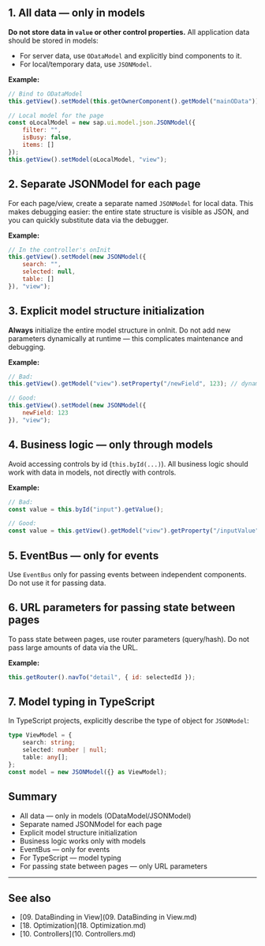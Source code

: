 ## 1. All data — only in models

**Do not store data in `value` or other control properties.** All application data should be stored in models:
- For server data, use `ODataModel` and explicitly bind components to it.
- For local/temporary data, use `JSONModel`.

**Example:**
```js
// Bind to ODataModel
this.getView().setModel(this.getOwnerComponent().getModel("mainOData"));

// Local model for the page
const oLocalModel = new sap.ui.model.json.JSONModel({
    filter: "",
    isBusy: false,
    items: []
});
this.getView().setModel(oLocalModel, "view");
```

## 2. Separate JSONModel for each page

For each page/view, create a separate named `JSONModel` for local data. This makes debugging easier: the entire state structure is visible as JSON, and you can quickly substitute data via the debugger.

**Example:**
```js
// In the controller's onInit
this.getView().setModel(new JSONModel({
    search: "",
    selected: null,
    table: []
}), "view");
```

## 3. Explicit model structure initialization

**Always** initialize the entire model structure in onInit. Do not add new parameters dynamically at runtime — this complicates maintenance and debugging.

**Example:**
```js
// Bad:
this.getView().getModel("view").setProperty("/newField", 123); // dynamically

// Good:
this.getView().setModel(new JSONModel({
    newField: 123
}), "view");
```

## 4. Business logic — only through models

Avoid accessing controls by id (`this.byId(...)`). All business logic should work with data in models, not directly with controls.

**Example:**
```js
// Bad:
const value = this.byId("input").getValue();

// Good:
const value = this.getView().getModel("view").getProperty("/inputValue");
```

## 5. EventBus — only for events

Use `EventBus` only for passing events between independent components. Do not use it for passing data.

## 6. URL parameters for passing state between pages

To pass state between pages, use router parameters (query/hash). Do not pass large amounts of data via the URL.

**Example:**
```js
this.getRouter().navTo("detail", { id: selectedId });
```

## 7. Model typing in TypeScript

In TypeScript projects, explicitly describe the type of object for `JSONModel`:

```ts
type ViewModel = {
    search: string;
    selected: number | null;
    table: any[];
};
const model = new JSONModel({} as ViewModel);
```

## Summary

- All data — only in models (ODataModel/JSONModel)
- Separate named JSONModel for each page
- Explicit model structure initialization
- Business logic works only with models
- EventBus — only for events
- For TypeScript — model typing
- For passing state between pages — only URL parameters

---

## See also
- [09. DataBinding in View](09. DataBinding in View.md)
- [18. Optimization](18. Optimization.md)
- [10. Controllers](10. Controllers.md) 
